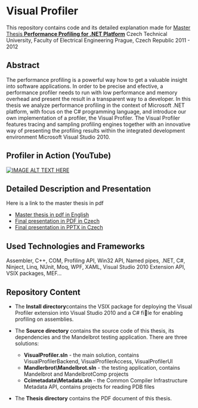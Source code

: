  # Visual Profiler 
This repository contains code and its detailed explanation made for 
[Master Thesis **Performance Profiling for .NET Platform**](https://dspace.cvut.cz/handle/10467/8738)
Czech Technical University, Faculty of Electrical Engineering 
Prague, Czech Republic
2011 - 2012


  
## Abstract
The performance profiling is a powerful way how to get a valuable insight into software applications. In order to be precise and efective, a performance profiler needs to run with low performance and memory overhead and present the result in a transparent way to a developer. In this thesis we analyze performance profiling in the context of Microsoft .NET platform, with focus on the C# programming language, and introduce our own implementation of a profiler, the Visual Profiler. The Visual Profiler features tracing and sampling profiling engines together with an innovative way of presenting the profiling results within the integrated development environment Microsoft Visual Studio 2010.

  

## Profiler in Action (YouTube)

[![IMAGE ALT TEXT HERE](https://img.youtube.com/vi/_IRkdeGGtJo/0.jpg)](https://www.youtube.com/watch?v=_IRkdeGGtJo)

  

## Detailed Description and Presentation
Here is a link to the master thesis in pdf
- [Master thesis in pdf in English](Thesis/thesis.pdf)
- [Final presentation in PDF in Czech](Thesis/Presentation/Výkonové%20profilování%20na%20platformě.pdf)
- [Final presentation in PPTX in Czech](Thesis/Presentation/Výkonové%20profilování%20na%20platformě.pptx)

## Used Technologies and Frameworks
Assembler, C++, COM, Profiling API, Win32 API, Named pipes, .NET, C#, Ninject, Linq, NUnit, Moq, WPF, XAML, Visual Studio 2010 Extension API, VSIX packages, MEF…

## Repository Content
- The **Install directory**contains the VSIX package for deploying the Visual Profiler extension into Visual Studio 2010 and a C# file for enabling profiling on assemblies.
- The **Source directory** contains the source code of this thesis, its dependencies and the Mandelbrot testing application.
There are three solutions:
  - **VisualProfiler.sln** - the main solution, contains VisualProfilerBackend, VisualProfilerAccess, VisualProfilerUI
  - **Mandlerbrot\Mandelbrot.sln** - the testing application, contains Mandelbrot and MandelbrotComp
projects
  - **Ccimetadata\Metadata.sln** - the Common Compiler Infrastructure Metadata API, contains projects for reading PDB files

- The **Thesis directory** contains the PDF document of this thesis.
